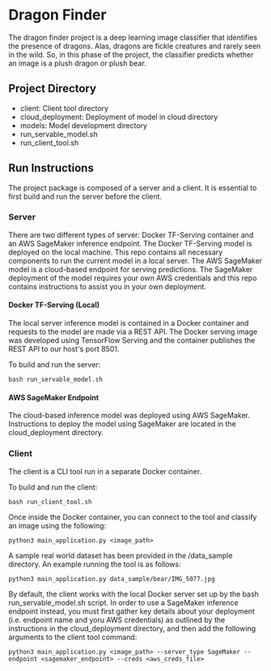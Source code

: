 # Dragon Finder

The dragon finder project is a deep learning image classifier that identifies the presence of dragons. Alas, dragons are fickle creatures and rarely seen in the wild. So, in this phase of the project, the classifier predicts whether an image is a plush dragon or plush bear.

## Project Directory
- client: Client tool directory
- cloud_deployment: Deployment of model in cloud directory
- models: Model development directory
- run_servable_model.sh
- run_client_tool.sh


## Run Instructions
The project package is composed of a server and a client. It is essential to first build and run the server before the client.

### Server

There are two different types of server: Docker TF-Serving container and an AWS SageMaker inference endpoint. The Docker TF-Serving model is deployed on the local machine. This repo contains all necessary components to run the current model in a local server. The AWS SageMaker model is a cloud-based endpoint for serving predictions. The SageMaker deployment of the model requires your own AWS credentials and this repo contains instructions to assist you in your own deployment.

#### Docker TF-Serving (Local)

The local server inference model is contained in a Docker container and requests to the model are made via a REST API. The Docker serving image was developed using TensorFlow Serving and the container publishes the REST API to our host's port 8501.

To build and run the server:

    bash run_servable_model.sh
    
#### AWS SageMaker Endpoint

The cloud-based inference model was deployed using AWS SageMaker. Instructions to deploy the model using SageMaker are located in the cloud_deployment directory.

### Client
The client is a CLI tool run in a separate Docker container. 

To build and run the client:

    bash run_client_tool.sh

Once inside the Docker container, you can connect to the tool and classify an image using the following:

    python3 main_application.py <image_path>

A sample real world dataset has been provided in the /data_sample directory. An example running the tool is as follows:

    python3 main_application.py data_sample/bear/IMG_5077.jpg
    
By default, the client works with the local Docker server set up by the bash run_servable_model.sh script. In order to use a SageMaker inference endpoint instead, you must first gather key details about your deployment (i.e. endpoint name and yoru AWS credentials) as outlined by the instructions in the cloud_deployment directory, and then add the following arguments to the client tool command:

    python3 main_application.py <image_path> --server_type SageMaker --endpoint <sagemaker_endpoint> --creds <aws_creds_file> 
